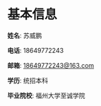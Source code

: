 # 基本信息
**姓名**: 苏威鹏

**电话**: 18649772243

**邮箱**: 18649772243@163.com

**学历**: 统招本科

**毕业院校**: 福州大学至诚学院

